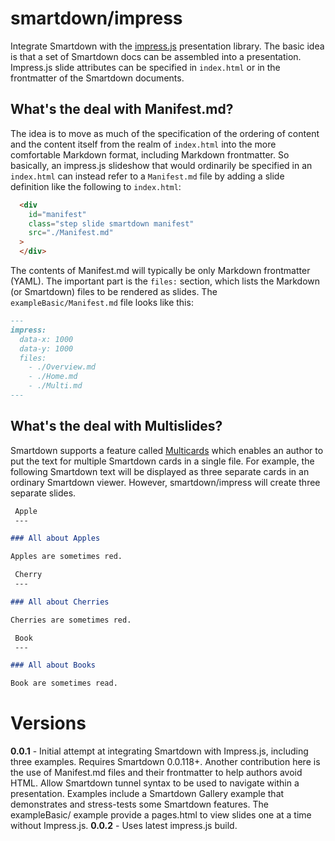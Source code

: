 # smartdown/impress

Integrate Smartdown with the [impress.js](https://github.com/impress/impress.js) presentation library. The basic idea is that a set of Smartdown docs can be assembled into a presentation. Impress.js slide attributes can be specified in `index.html` or in the frontmatter of the Smartdown documents.


## What's the deal with Manifest.md?

The idea is to move as much of the specification of the ordering of content and the content itself from the realm of `index.html` into the more comfortable Markdown format, including Markdown frontmatter. So basically, an impress.js slideshow that would ordinarily be specified in an `index.html` can instead refer to a `Manifest.md` file by adding a slide definition like the following to `index.html`:

```html
  <div
    id="manifest"
    class="step slide smartdown manifest"
    src="./Manifest.md"
  >
  </div>
```

The contents of Manifest.md will typically be only Markdown frontmatter (YAML). The important part is the `files:` section, which lists the Markdown (or Smartdown) files to be rendered as slides. The `exampleBasic/Manifest.md` file looks like this:

```markdown
---
impress:
  data-x: 1000
  data-y: 1000
  files:
    - ./Overview.md
    - ./Home.md
    - ./Multi.md
---
```

## What's the deal with Multislides?

Smartdown supports a feature called [Multicards](https://smartdown.github.io/smartdown/#Multicards) which enables an author to put the text for multiple Smartdown cards in a single file. For example, the following Smartdown text will be displayed as three separate cards in an ordinary Smartdown viewer. However, smartdown/impress will create three separate slides.

```markdown
 Apple
 ---

### All about Apples

Apples are sometimes red.

 Cherry
 ---

### All about Cherries

Cherries are sometimes red.

 Book
 ---

### All about Books

Book are sometimes read.

```


# Versions

**0.0.1** - Initial attempt at integrating Smartdown with Impress.js, including three examples. Requires Smartdown 0.0.118+. Another contribution here is the use of Manifest.md files and their frontmatter to help authors avoid HTML. Allow Smartdown tunnel syntax to be used to navigate within a presentation. Examples include a Smartdown Gallery example that demonstrates and stress-tests some Smartdown features. The exampleBasic/ example provide a pages.html to view slides one at a time without Impress.js.
**0.0.2** - Uses latest impress.js build.



